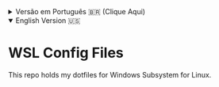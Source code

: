 <div id='pt-br'>
   <details>
   <summary>Versão em Português 🇧🇷 (Clique Aqui)</summary>
       <h1>Configurações para WSL</h1>
       <p>Repositório contém minhas configurações para o Subsistema do Windows para Linux.</p>
</div>

<div id='en'>
   <details open >
   <summary>English Version 🇺🇸</summary>
       <h1>WSL Config Files</h1>
       <p>This repo holds my dotfiles for Windows Subsystem for Linux.</p>
</div>
